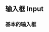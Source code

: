 ## 输入框 Input

<box>

### 基本的输入框

  <vuecode md>

  <div slot="demo">
    <Demos-Input-Basic />
  </div>

  </vuecode>

</box>